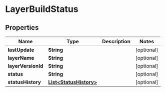 
# LayerBuildStatus

## Properties
Name | Type | Description | Notes
------------ | ------------- | ------------- | -------------
**lastUpdate** | **String** |  |  [optional]
**layerName** | **String** |  |  [optional]
**layerVersionId** | **String** |  |  [optional]
**status** | **String** |  |  [optional]
**statusHistory** | [**List&lt;StatusHistory&gt;**](StatusHistory.md) |  |  [optional]



